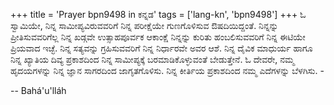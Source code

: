 +++
title = 'Prayer bpn9498 in ಕನ್ನಡ'
tags = ['lang-kn', 'bpn9498']
+++
ಓ ಸ್ವಾಮಿಯೇ, ನಿನ್ನ ಸಾಮೀಪ್ಯವಿರುವವರಿಗೆ ನಿನ್ನ ಪರೀಕ್ಷೆಯೇ ಗುಣಗೊಳಿಸುವ ಔಷದಿಯಿದ್ದಂತೆ.  ನಿನ್ನನ್ನು ಪ್ರೀತಿಸುವವರಿಗೆಲ್ಲ ನಿನ್ನ ಖಡ್ಗವೇ ಉತ್ಸಾಹಪೂರ್ವಕ ಆಕಾಂಕ್ಷೆ ನಿನ್ನನ್ನು ಕುರಿತು ಹಂಬಲಿಸುವವರಿಗೆ ನಿನ್ನ ಈಟಿಯೇ ಪ್ರಿಯವಾದ ಇಚ್ಛೆ.  ನಿನ್ನ ಸತ್ಯವನ್ನು ಗ್ರಹಿಸುವವರಿಗೆ ನಿನ್ನ ನಿರ್ಧಾರವೇ ಅವರ ಆಶೆ.  ನಿನ್ನ ದೈವಿಕ ಮಾಧುರ್ಯ ಹಾಗೂ ನಿನ್ನ ಖ್ಯಾತಿಯ ದಿವ್ಯ ಪ್ರಕಾಶದಿಂದ ನಿನ್ನ ಸಾಮೀಪ್ಯಕ್ಕೆ ಬರಮಾಡಿಕೊಳ್ಳುವಂತೆ ಬೇಡುತ್ತೇನೆ.  ಓ ದೇವರೇ, ನಮ್ಮ ಹೃದಯಗಳನ್ನು ನಿನ್ನ ಜ್ಞಾನ ಸಾಗರದಿಂದ ಜಾಗೃತಗೊಳಿಸು.  ನಿನ್ನ ಕೀರ್ತಿಯ ಪ್ರಕಾಶದಿಂದ ನಮ್ಮ ಎದೆಗಳನ್ನು ಬೆಳಗಿಸು.   -

-- Bahá'u'lláh

